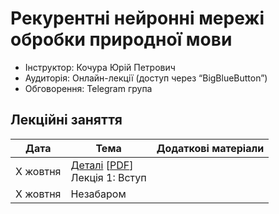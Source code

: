 # Рекурентні нейронні мережі обробки природної мови


- Інструктор: Кочура Юрій Петрович
- Аудиторія:  Онлайн-лекції (доступ через “BigBlueButton”)
- Обговорення: Telegram групa  


## Лекцiйнi заняття

| Дата  | Тема | Додаткові матеріали |
| --- | --- | --- |
| X жовтня | [Деталі](https://ykochura.github.io/rnn-kpi/?p=course-details.md) [[PDF](https://ykochura.github.io/rnn-kpi/pdf/course-details.pdf)] <br>Лекція 1: Вступ | |
| Х жовтня | Незабаром | |

